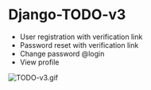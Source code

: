 # Django-TODO-v3

- User registration with verification link
- Password reset with verification link
- Change password @login
- View profile


![TODO-v3.gif](https://github.com/IT-Support-L2/Django-TODO-v3/blob/main/TODO-v3.gif)
